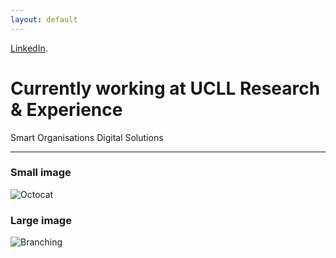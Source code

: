 ```yaml
---
layout: default
---
```


[LinkedIn](https://www.linkedin.com/in/michaelbauwens/).

# Currently working at UCLL Research & Experience

Smart Organisations
Digital Solutions
* * *

### Small image

![Octocat](https://github.githubassets.com/images/icons/emoji/octocat.png)

### Large image

![Branching](https://guides.github.com/activities/hello-world/branching.png)
